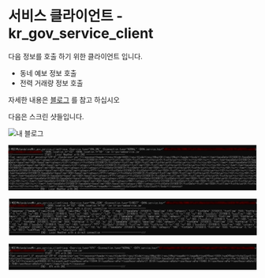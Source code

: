# 서비스 클라이언트 - kr_gov_service_client

다음 정보를 호출 하기 위한 클라이언트  입니다.
- 동네 예보 정보 호출
- 전력 거래량 정보 호출

자세한 내용은 <a href="https://blog.naver.com/tommybee/221561545676"> 블로그</a> 를 참고 하십시오 

다음은 스크린 샷들입니다.

![내 블로그 ](screenshot/blog.png)

![동네예보 XML](screenshot/KMA_XML.png)

![동네예보 JSON ](screenshot/KMA_JSON.png)

![전력거래  ](screenshot/KPX.png)
